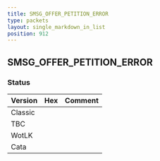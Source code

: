 ```yaml
---
title: SMSG_OFFER_PETITION_ERROR
type: packets
layout: single_markdown_in_list
position: 912
---
```


## SMSG_OFFER_PETITION_ERROR

### Status

Version | Hex | Comment
---------- | ---------- | ---------- 
Classic |  |  
TBC |  |  
WotLK |  |  
Cata |  |  
